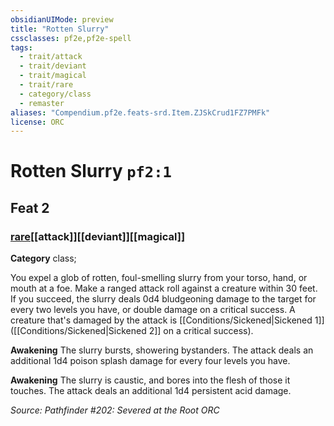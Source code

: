 ```yaml
---
obsidianUIMode: preview
title: "Rotten Slurry"
cssclasses: pf2e,pf2e-spell
tags:
  - trait/attack
  - trait/deviant
  - trait/magical
  - trait/rare
  - category/class
  - remaster
aliases: "Compendium.pf2e.feats-srd.Item.ZJSkCrud1FZ7PMFk"
license: ORC
---
```

# Rotten Slurry `pf2:1`
## Feat 2
### [rare](rare "Rare Rarity Trait")[[attack]][[deviant]][[magical]]

**Category** class; 




You expel a glob of rotten, foul-smelling slurry from your torso, hand, or mouth at a foe. Make a ranged attack roll against a creature within 30 feet. If you succeed, the slurry deals 0d4 bludgeoning damage to the target for every two levels you have, or double damage on a critical success. A creature that's damaged by the attack is [[Conditions/Sickened|Sickened 1]] ([[Conditions/Sickened|Sickened 2]] on a critical success).

**Awakening** The slurry bursts, showering bystanders. The attack deals an additional 1d4 poison splash damage for every four levels you have.

**Awakening** The slurry is caustic, and bores into the flesh of those it touches. The attack deals an additional 1d4 persistent acid damage.

*Source: Pathfinder #202: Severed at the Root*
*ORC*